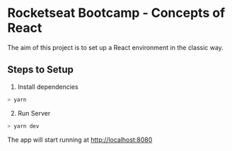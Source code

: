# Rocketseat Bootcamp - Concepts of React

The aim of this project is to set up a React environment in the classic way.

## Steps to Setup

1. Install dependencies

```bash
> yarn
```

2. Run Server

```bash
> yarn dev
```
 
The app will start running at <http://localhost:8080>
